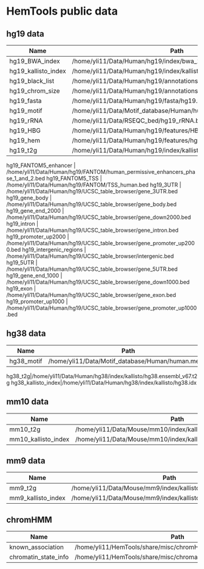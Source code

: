 # HemTools public data



## hg19 data

Name | Path
--- | --- 
hg19_BWA_index | /home/yli11/Data/Human/hg19/index/bwa_16a_index/hg19.fa
hg19_kallisto_index | /home/yli11/Data/Human/hg19/index/kallisto/hg19.idx
hg19_black_list | /home/yli11/Data/Human/hg19/annotations/hg19.blacklist.bed
hg19_chrom_size | /home/yli11/Data/Human/hg19/annotations/hg19.chrom.sizes
hg19_fasta | /home/yli11/Data/Human/hg19/fasta/hg19.fa
hg19_motif | /home/yli11/Data/Motif_database/Human/human.meme
hg19_rRNA | /home/yli11/Data/RSEQC_bed/hg19_rRNA.bed3
hg19_HBG | /home/yli11/Data/Human/hg19/features/HBG.bed
hg19_hem | /home/yli11/Data/Human/hg19/features/hg19.ENCODE_GENE.hem.bed3
hg19_t2g | /home/yli11/Data/Human/hg19/index/kallisto/hg19.ensembl_v75.t2g


hg19_FANTOM5_enhancer | /home/yli11/Data/Human/hg19/FANTOM/human_permissive_enhancers_phase_1_and_2.bed
hg19_FANTOM5_TSS | /home/yli11/Data/Human/hg19/FANTOM/TSS_human.bed
hg19_3UTR | /home/yli11/Data/Human/hg19/UCSC_table_browser/gene_3UTR.bed
hg19_gene_body | /home/yli11/Data/Human/hg19/UCSC_table_browser/gene_body.bed
hg19_gene_end_2000 | /home/yli11/Data/Human/hg19/UCSC_table_browser/gene_down2000.bed
hg19_intron | /home/yli11/Data/Human/hg19/UCSC_table_browser/gene_intron.bed
hg19_promoter_up2000 | /home/yli11/Data/Human/hg19/UCSC_table_browser/gene_promoter_up2000.bed
hg19_intergenic_regions | /home/yli11/Data/Human/hg19/UCSC_table_browser/intergenic.bed
hg19_5UTR | /home/yli11/Data/Human/hg19/UCSC_table_browser/gene_5UTR.bed
hg19_gene_end_1000 | /home/yli11/Data/Human/hg19/UCSC_table_browser/gene_down1000.bed
hg19_exon | /home/yli11/Data/Human/hg19/UCSC_table_browser/gene_exon.bed
hg19_promoter_up1000 | /home/yli11/Data/Human/hg19/UCSC_table_browser/gene_promoter_up1000.bed


## hg38 data

Name | Path
--- | --- 
hg38_motif|/home/yli11/Data/Motif_database/Human/human.meme

hg38_t2g|/home/yli11/Data/Human/hg38/index/kallisto/hg38.ensembl_v67.t2g
hg38_kallisto_index|/home/yli11/Data/Human/hg38/index/kallisto/hg38.idx



## mm10 data
Name | Path
--- | --- 
mm10_t2g|/home/yli11/Data/Mouse/mm10/index/kallisto/mm10.ensembl_v67.t2g
mm10_kallisto_index| /home/yli11/Data/Mouse/mm10/index/kallisto/mm10.idx



## mm9 data

Name | Path
--- | --- 
mm9_t2g|/home/yli11/Data/Mouse/mm9/index/kallisto/mm9.ensembl_v67.t2g
mm9_kallisto_index|/home/yli11/Data/Mouse/mm9/index/kallisto/mm9.idx



## chromHMM
Name | Path
--- | --- 
known_association|/home/yli11/HemTools/share/misc/chromHMM_known_associations.tsv
chromatin_state_info|/home/yli11/HemTools/share/misc/chromatin_state_info.tsv































